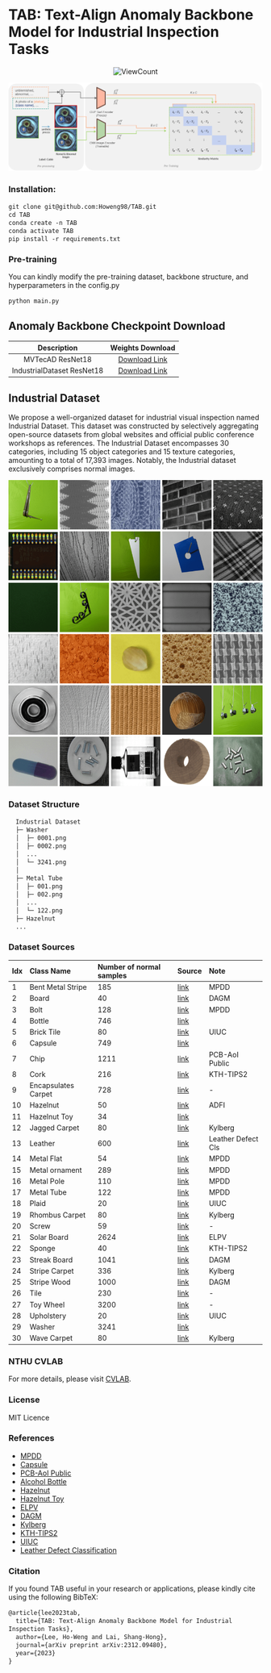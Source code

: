 # TAB: Text-Align Anomaly Backbone Model for Industrial Inspection Tasks

  <p align="center">
      <img alt="ViewCount" src="https://views.whatilearened.today/views/github/howeng98/TAB.svg">
  </p>

  <p align="center">
    <img src='imgs/TAB_framework.png'>
  </p>

  
  ### Installation:
  ```
  git clone git@github.com:Howeng98/TAB.git
  cd TAB
  conda create -n TAB
  conda activate TAB
  pip install -r requirements.txt
  ```
  
  ### Pre-training
  You can kindly modify the pre-training dataset, backbone structure, and hyperparameters in the config.py 
  ```
  python main.py
  ```

## Anomaly Backbone Checkpoint Download  
  |   Description  | Weights Download |
  | :------------: | :--------------: |
  | MVTecAD ResNet18 | [Download Link](https://drive.google.com/drive/folders/1T-SRSi5D_dyvJ-HqAEtiHGYdiWfJ6_q8?usp=sharing) |
  | IndustrialDataset ResNet18 | [Download Link](https://drive.google.com/drive/folders/1knOHNj5U5Ya6qRjhD3hUo-K4F_BTg0YS?usp=sharing) |



## Industrial Dataset
We propose a well-organized dataset for industrial visual inspection named Industrial Dataset. This dataset was constructed by selectively aggregating open-source
datasets from global websites and official public conference workshops as references. The Industrial Dataset encompasses 30 categories, including 15
object categories and 15 texture categories, amounting to a total of 17,393 images. Notably, the Industrial dataset exclusively comprises normal images.
<p align="center">
  <img src='imgs/industrial_dataset_samples.png' width="800px">
</p>

  ### Dataset Structure
  ```clike=
    Industrial Dataset
    ├─ Washer
    │  ├─ 0001.png
    │  ├─ 0002.png
    │  ...
    │  └─ 3241.png
    │  
    ├─ Metal Tube
    │  ├─ 001.png
    │  ├─ 002.png
    │  ...
    │  └─ 122.png
    ├─ Hazelnut
    ...
  ```

  ### Dataset Sources
  Idx | Class Name | Number of normal samples  | Source | Note
  :-- | :--| :--| :--| :--|
  1 | Bent Metal Stripe   | 185 | [link](https://ieeexplore.ieee.org/abstract/document/9631567) | MPDD |
  2 | Board | 40 | [link](https://hci.iwr.uni-heidelberg.de/content/weakly-supervised-learning-industrial-optical-inspection) | DAGM |
  3 | Bolt | 128 | [link](https://ieeexplore.ieee.org/abstract/document/9631567) | MPDD |
  4 | Bottle | 746 | [link](https://tianchi.aliyun.com/dataset/110147) |  |
  5 | Brick Tile | 80 | [link](https://www.researchgate.net/figure/All-25-classes-of-UIUC-dataset_fig7_313466694) | UIUC |
  6 | Capsule | 749 | [link](https://github.com/TSjianjiao/Defect-Detection-with-tensorflow) |  |
  7 | Chip | 1211 | [link](https://www.kaggle.com/datasets/kubeedgeianvs/pcb-aoi) | PCB-AoI Public |
  8 | Cork | 216 | [link](https://pan.baidu.com/s/173h8V66yRmtVo5rc2P7J4A#list/path=%2Fsharelink623692574-25785) | KTH-TIPS2 |
  9 | Encapsulates Carpet | 728 | [link](https://ieeexplore.ieee.org/abstract/document/9631567) | - |
  10 | Hazelnut | 50 | [link](https://adfi.jp/download/) | ADFI |
  11 | Hazelnut Toy | 34 | [link](https://openvinotoolkit.github.io/anomalib/data/hazelnut_toy.html) |  |
  12 | Jagged Carpet | 80 | [link](https://user.it.uu.se/~gusky180/texture/) | Kylberg |
  13 | Leather | 600 | [link](https://www.kaggle.com/datasets/praveen2084/leather-defect-classification) | Leather Defect Cls |
  14 | Metal Flat | 54 | [link](https://ieeexplore.ieee.org/abstract/document/9631567) | MPDD |
  15 | Metal ornament | 289 | [link](https://ieeexplore.ieee.org/abstract/document/9631567) | MPDD |
  16 | Metal Pole| 110 | [link](https://ieeexplore.ieee.org/abstract/document/9631567) | MPDD |
  17 | Metal Tube | 122 | [link](https://ieeexplore.ieee.org/abstract/document/9631567) | MPDD |
  18 | Plaid | 20 | [link](https://www.researchgate.net/figure/All-25-classes-of-UIUC-dataset_fig7_313466694) | UIUC |
  19 | Rhombus Carpet | 80 | [link](https://user.it.uu.se/~gusky180/texture/) | Kylberg |
  20 | Screw | 59 | [link](https://ieeexplore.ieee.org/abstract/document/9631567) | - |
  21 | Solar Board | 2624 | [link](https://github.com/zae-bayern/elpv-dataset) | ELPV |
  22 | Sponge | 40 | [link](https://pan.baidu.com/s/173h8V66yRmtVo5rc2P7J4A#list/path=%2Fsharelink623692574-25785) | KTH-TIPS2 |
  23 | Streak Board | 1041 | [link](https://hci.iwr.uni-heidelberg.de/content/weakly-supervised-learning-industrial-optical-inspection) | DAGM |
  24 | Stripe Carpet | 336 | [link](https://user.it.uu.se/~gusky180/texture/) | Kylberg |
  25 | Stripe Wood | 1000 | [link](https://hci.iwr.uni-heidelberg.de/content/weakly-supervised-learning-industrial-optical-inspection) | DAGM |
  26 | Tile | 230 | [link](https://ieeexplore.ieee.org/abstract/document/9631567) | - |
  27 | Toy Wheel | 3200 | [link](https://ieeexplore.ieee.org/abstract/document/9631567) | - |
  28 | Upholstery | 20 | [link](https://www.researchgate.net/figure/All-25-classes-of-UIUC-dataset_fig7_313466694) | UIUC |
  29 | Washer | 3241 | [link](https://www.kaggle.com/datasets/ravirajsinh45/real-life-industrial-dataset-of-casting-produc) |  |
  30 | Wave Carpet | 80 | [link](https://user.it.uu.se/~gusky180/texture/) | Kylberg |

  
  ### NTHU CVLAB
  For more details, please visit [CVLAB](https://cv.cs.nthu.edu.tw/).
  
  ### License
  MIT Licence

  ### References
  - [MPDD](https://ieeexplore.ieee.org/abstract/document/9631567)
  - [Capsule](https://github.com/TSjianjiao/Defect-Detection-with-tensorflow)
  - [PCB-AoI Public](https://www.kaggle.com/datasets/kubeedgeianvs/pcb-aoi)
  - [Alcohol Bottle](https://tianchi.aliyun.com/dataset/110147)
  - [Hazelnut](https://adfi.jp/download/)
  - [Hazelnut Toy](https://openvinotoolkit.github.io/anomalib/data/hazelnut_toy.html)
  - [ELPV](https://github.com/zae-bayern/elpv-dataset)
  - [DAGM](https://hci.iwr.uni-heidelberg.de/content/weakly-supervised-learning-industrial-optical-inspection)
  - [Kylberg](https://user.it.uu.se/~gusky180/texture/)
  - [KTH-TIPS2](https://pan.baidu.com/s/173h8V66yRmtVo5rc2P7J4A#list/path=%2Fsharelink623692574-25785)
  - [UIUC](https://www.researchgate.net/figure/All-25-classes-of-UIUC-dataset_fig7_313466694)
  - [Leather Defect Classification](https://www.kaggle.com/datasets/praveen2084/leather-defect-classification)

### Citation
If you found TAB useful in your research or applications, please kindly cite using the following BibTeX:
```
@article{lee2023tab,
  title={TAB: Text-Align Anomaly Backbone Model for Industrial Inspection Tasks},
  author={Lee, Ho-Weng and Lai, Shang-Hong},
  journal={arXiv preprint arXiv:2312.09480},
  year={2023}
}
```
